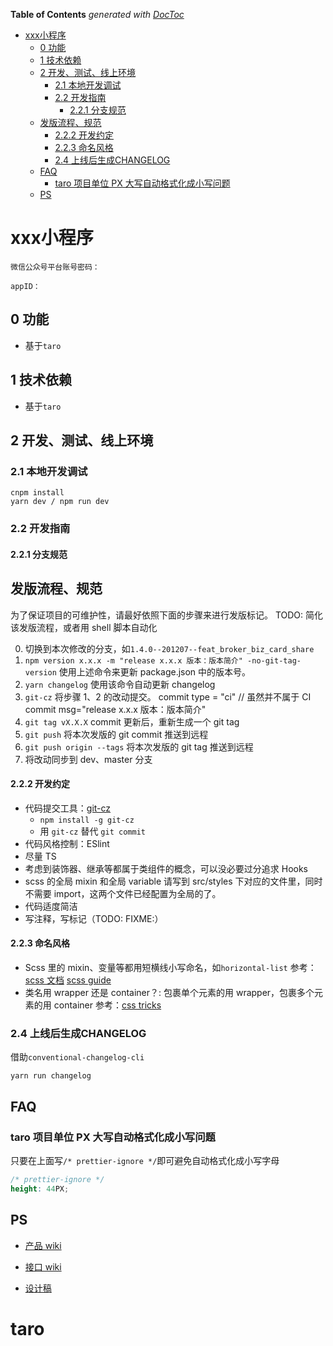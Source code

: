 <!-- START doctoc generated TOC please keep comment here to allow auto update -->
<!-- DON'T EDIT THIS SECTION, INSTEAD RE-RUN doctoc TO UPDATE -->
**Table of Contents**  *generated with [DocToc](https://github.com/thlorenz/doctoc)*

- [xxx小程序](#xxx%E5%B0%8F%E7%A8%8B%E5%BA%8F)
  - [0 功能](#0-%E5%8A%9F%E8%83%BD)
  - [1 技术依赖](#1-%E6%8A%80%E6%9C%AF%E4%BE%9D%E8%B5%96)
  - [2 开发、测试、线上环境](#2-%E5%BC%80%E5%8F%91%E6%B5%8B%E8%AF%95%E7%BA%BF%E4%B8%8A%E7%8E%AF%E5%A2%83)
    - [2.1 本地开发调试](#21-%E6%9C%AC%E5%9C%B0%E5%BC%80%E5%8F%91%E8%B0%83%E8%AF%95)
    - [2.2 开发指南](#22-%E5%BC%80%E5%8F%91%E6%8C%87%E5%8D%97)
      - [2.2.1 分支规范](#221-%E5%88%86%E6%94%AF%E8%A7%84%E8%8C%83)
  - [发版流程、规范](#%E5%8F%91%E7%89%88%E6%B5%81%E7%A8%8B%E8%A7%84%E8%8C%83)
      - [2.2.2 开发约定](#222-%E5%BC%80%E5%8F%91%E7%BA%A6%E5%AE%9A)
      - [2.2.3 命名风格](#223-%E5%91%BD%E5%90%8D%E9%A3%8E%E6%A0%BC)
    - [2.4 上线后生成CHANGELOG](#24-%E4%B8%8A%E7%BA%BF%E5%90%8E%E7%94%9F%E6%88%90changelog)
  - [FAQ](#faq)
    - [taro 项目单位 PX 大写自动格式化成小写问题](#taro-%E9%A1%B9%E7%9B%AE%E5%8D%95%E4%BD%8D-px-%E5%A4%A7%E5%86%99%E8%87%AA%E5%8A%A8%E6%A0%BC%E5%BC%8F%E5%8C%96%E6%88%90%E5%B0%8F%E5%86%99%E9%97%AE%E9%A2%98)
  - [PS](#ps)

<!-- END doctoc generated TOC please keep comment here to allow auto update -->

# xxx小程序

```
微信公众号平台账号密码：

appID：
```

## 0 功能

- 基于`taro`

## 1 技术依赖

- 基于`taro`

## 2 开发、测试、线上环境

### 2.1 本地开发调试

```
cnpm install
yarn dev / npm run dev

```

### 2.2 开发指南

#### 2.2.1 分支规范

## 发版流程、规范

为了保证项目的可维护性，请最好依照下面的步骤来进行发版标记。
TODO: 简化该发版流程，或者用 shell 脚本自动化

0. 切换到本次修改的分支，如`1.4.0--201207--feat_broker_biz_card_share`
1. `npm version x.x.x -m "release x.x.x 版本：版本简介" -no-git-tag-version`
   使用上述命令来更新 package.json 中的版本号。
2. `yarn changelog`
   使用该命令自动更新 changelog
3. `git-cz`
   将步骤 1、2 的改动提交。
   commit type = "ci" // 虽然并不属于 CI
   commit msg="release x.x.x 版本：版本简介"
4. `git tag vX.X.X`
   commit 更新后，重新生成一个 git tag
5. `git push`
   将本次发版的 git commit 推送到远程
6. `git push origin --tags`
   将本次发版的 git tag 推送到远程
7. 将改动同步到 dev、master 分支

#### 2.2.2 开发约定

- 代码提交工具：[git-cz](https://github.com/streamich/git-cz)
  - `npm install -g git-cz`
  - 用 `git-cz` 替代 `git commit`
- 代码风格控制：ESlint
- 尽量 TS
- 考虑到装饰器、继承等都属于类组件的概念，可以没必要过分追求 Hooks
- scss 的全局 mixin 和全局 variable 请写到 src/styles 下对应的文件里，同时不需要 import，这两个文件已经配置为全局的了。
- 代码适度简洁
- 写注释，写标记（TODO: FIXME:）

#### 2.2.3 命名风格

- Scss 里的 mixin、变量等都用短横线小写命名，如`horizontal-list`
  参考： [scss 文档](https://sass-lang.com/documentation/at-rules/mixin) [scss guide](https://www.kancloud.cn/kancloud/sass-guidelin/48083)
- 类名用 wrapper 还是 container？: 包裹单个元素的用 wrapper，包裹多个元素的用 container
  参考：[css tricks](https://css-tricks.com/best-way-implement-wrapper-css/)

### 2.4 上线后生成CHANGELOG

借助`conventional-changelog-cli`
```shell
yarn run changelog
```

## FAQ

### taro 项目单位 PX 大写自动格式化成小写问题

只要在上面写`/* prettier-ignore */`即可避免自动格式化成小写字母

```scss
/* prettier-ignore */
height: 44PX;
```

## PS

- [产品 wiki]()

- [接口 wiki]()

- [设计稿]()
# taro
